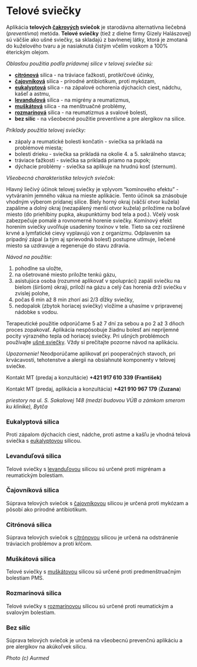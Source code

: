 Telové sviečky
==============

Aplikácia **telových
[čakrových](../cakry/ "čakry viac info")
sviečok** je starodávna alternatívna liečebná (*preventívna*) metóda. **Telové
sviečky** (tiež z dielne firmy Gizely Halászovej) sú väčšie ako ušné sviečky, sa
skladajú z bavlnenej látky, ktorá je zmotaná do kuželového tvaru a je nasiaknutá
čistým včelím voskom a 100% éterickým olejom.

*Oblasťou použitia podľa prídavnej silice v telovej sviečke sú:*

* **[citrónová](../bylinky/citronovnik)** silica - na tráviace ťažkosti, protikŕčové účinky,
* **[čajovníková](../bylinky/cajovnik-cinsky)** silica - prírodné antibiotikum, proti mykózam,
* **[eukalyptová](../bylinky/eukalyptus)** silica - na zápalové ochorenia dýchacích ciest, nádchu, kašeľ a astmu,
* **[levandulová](../bylinky/levandula-lekarska)** silica - na migrény a reumatizmus,
* **[muškátová](../bylinky/muskat)** silica - na menštruačné problémy,
* **[rozmarínová](../bylinky/rozmarin-lekarsky)** silica - na reumatizmus a svalové bolesti,
* **bez silíc** - na všeobecné použitie preventívne a pre alergikov na silice.

*Príklady použitia telovej sviečky:*

* zápaly a reumatické bolesti končatín - sviečka sa prikladá na problémové miesta;
* bolesti drieku - sviečka sa prikladá na okolie 4. a 5. sakrálneho stavca;
* tráviace ťažkosti - sviečka sa prikladá priamo na pupok;
* dýchacie problémy - sviečka sa aplikuje na hrudnú kosť (sternum).

*Všeobecná charakteristika telových sviečok*:

Hlavný liečivý účinok telovej sviečky je vplyvom “komínového efektu” -
vytváraním jemného vákua na mieste aplikácie. Tento účinok sa znásobuje vhodným
výberom pridanej silice. Biely horný okraj (väčší otvor kužela) zapálime a dolný
okraj (nezapálený menší otvor kužela) priložíme na boľavé miesto (do priehlbiny
pupka, akupunktúrny bod tela a pod.). Včelý vosk zabezpečuje pomalé a rovnomerné
horenie sviečky. Komínový efekt horením sviečky uvoľňuje usadeniny toxínov v
tele. Tieto sa cez rozšírené krvné a lymfatické cievy vyplavujú von z organizmu.
Odplavením sa prípadný zápal (a tým aj sprievodná bolesť) postupne utlmuje,
liečené miesto sa uzdravuje a regeneruje do stavu zdravia.

*Návod na použitie:*

1. pohodlne sa uložte,
2. na ošetrované miesto priložte tenkú gázu,
3. asistujúca osoba (rozumné aplikovať v spolupráci) zapáli sviečku na bielom (širšom) okraji, priloží na gázu a celý čas horenia drží sviečku v zvislej polohe,
4. počas 6 min až 8 min zhorí asi 2/3 dĺžky sviečky,
5. nedopalok (zbytok horiacej sviečky) vložíme a uhasíme v pripravenej nádobke s vodou.

Terapeutické použitie odporúčame 5 až 7 dní za sebou a po 2 až 3 dňoch proces
zopakovať. Aplikácia nespôsobuje žiadnu bolesť ani nepríjemné pocity výrazného
tepla od horiacej sviečky. Pri ušných problémoch používajte [ušné
sviečky](../aplikacia-usnych-sviecok). Vždy si prečítajte
pozorne návod na aplikáciu.

*Upozornenie!* Neodporúčame aplikovať pri pooperačných stavoch, pri krvácavosti,
tehotenstve a alergii na obsiahnuté komponenty v telovej sviečke.

Kontakt MT (predaj a konzultácie) **+421 917 610 339 (František)**

Kontakt MT (predaj, aplikácia a konzultácia) **+421 910 967 179** (**Zuzana**)

*priestory na ul. S. Sakalovej 148 (medzi budovou VÚB a zámkom smerom ku
klinike), Bytča*

### Eukalyptová silica

Proti zápalom dýchacích ciest, nádche, proti astme a kašľu je vhodná telová
sviečka s [eukalyptovou](../bylinky/eukalyptus) silicou.

### Levanduľová silica

Telové sviečky s [levanduľovou](../bylinky/levandula-lekarska)
silicou sú určené proti migrénam a reumatickým bolestiam.

### Čajovníková silica

Súprava telových sviečok s
[čajovníkovou](../bylinky/cajovnik-cinsky) silicou je určená proti
mykózam a pôsobí ako prírodné antibiotikum.

### Citrónová silica

Súprava telových sviečok s [citrónovou](../bylinky/citronovnik)
silicou je určená na odstránenie tráviacich problémov a proti kŕčom.

### Muškátová silica

Telové sviečky s [muškátovou](../bylinky/muskat) silicou sú určené
proti predmenštruačným bolestiam PMS.

### Rozmarínová silica

Telové sviečky s [rozmarínovou](../bylinky/rozmarin-lekarsky)
silicou sú určené proti reumatickým a svalovým bolestiam.

### Bez silíc

Súprava telových sviečok je určená na všeobecnú prevenčnú aplikáciu a pre
alergikov na akúkoľvek silicu.

*Photo (c) Aurmed*
